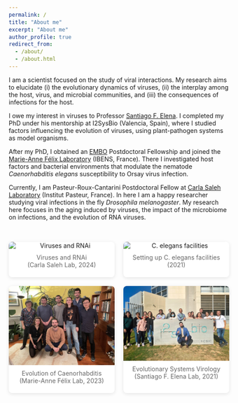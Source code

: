 ```yaml
---
permalink: /
title: "About me"
excerpt: "About me"
author_profile: true
redirect_from: 
  - /about/
  - /about.html
---
```


<style>
/* Gallery styles */
.gallery-container {
  display: grid;
  grid-template-columns: repeat(2, 1fr);
  gap: 20px;
  padding: 20px 0;
  max-width: 1200px;
  margin: 2em auto;
}

.gallery-item {
  display: flex;
  flex-direction: column;
  align-items: center;
  text-align: center;
  background-color: #fff;
  border-radius: 8px;
  box-shadow: 0 2px 8px rgba(0,0,0,0.1);
  overflow: hidden;
  transition: transform 0.2s ease, box-shadow 0.2s ease;
}

.gallery-item:hover {
  transform: translateY(-4px);
  box-shadow: 0 8px 20px rgba(0,0,0,0.1);
}

.gallery-item img {
  width: 100%;
  height: auto;
  object-fit: cover;
  transition: transform 0.2s ease-out;
}

.gallery-item:hover img {
  transform: scale(1.05);
}

.gallery-item p {
  margin: 10px 0;
  color: #666;
  font-size: 14px;
  padding: 0 10px 10px;
}

/* Button styling */
.btn--primary {
  background-color: #1a73e8;
  color: white;
  padding: 12px 24px;
  text-decoration: none;
  border-radius: 4px;
  display: inline-block;
  font-weight: 500;
  transition: background-color 0.2s;
}

.btn--primary:hover {
  background-color: #1557b0;
  color: white;
}

.btn--large {
  font-size: 1.1em;
  padding: 14px 28px;
}

/* CV section */
.cv-section {
  background: #f8f9fa;
  padding: 2em;
  border-radius: 8px;
  margin: 3em 0;
  text-align: center;
}

.cv-section h2 {
  color: #1a73e8;
  margin-bottom: 0.5em;
}
</style>

I am a scientist focused on the study of viral interactions. My research aims to elucidate (i) the evolutionary dynamics of viruses, (ii) the interplay among the host, virus, and microbial communities, and (iii) the consequences of infections for the host.

I owe my interest in viruses to Professor [Santiago F. Elena](https://sfelenalab.csic.es/sfelena/). I completed my PhD under his mentorship at I2SysBio (Valencia, Spain), where I studied factors influencing the evolution of viruses, using plant-pathogen systems as model organisms.

After my PhD, I obtained an [EMBO](https://www.embo.org/about-embo/mission/) Postdoctoral Fellowship and joined the [Marie-Anne Félix Laboratory](https://www.ibens.ens.fr/?rubrique29&lang=en) (IBENS, France). There I investigated host factors and bacterial environments that modulate the nematode *Caenorhabditis elegans* susceptibility to Orsay virus infection.

Currently, I am Pasteur-Roux-Cantarini Postdoctoral Fellow at [Carla Saleh Laboratory](http://salehlab.eu) (Institut Pasteur, France). In here I am a happy researcher studying viral infections in the fly *Drosophila melanogaster*. My research here focuses in the aging induced by viruses, the impact of the microbiome on infections, and the evolution of RNA viruses.

<div class="gallery-container">
  <div class="gallery-item">
    <img src="/images/VIA_2024.jpg" alt="Viruses and RNAi" />
    <p>Viruses and RNAi<br>(Carla Saleh Lab, 2024)</p>
  </div>
  <div class="gallery-item">
    <img src="/images/New_20211108_Santi.jpeg" alt="C. elegans facilities" />
    <p>Setting up C. elegans facilities<br>(2021)</p>
  </div>
  <div class="gallery-item">
    <img src="/images/Felix_lab_2023.JPEG" alt="Evolution of Caenorhabditis" />
    <p>Evolution of Caenorhabditis<br>(Marie-Anne Félix Lab, 2023)</p>
  </div>
  <div class="gallery-item">
    <img src="/images/EvoSysVir_2021.jpg" alt="Evolutionary Systems Virology" />
    <p>Evolutionary Systems Virology<br>(Santiago F. Elena Lab, 2021)</p>
  </div>
</div>
